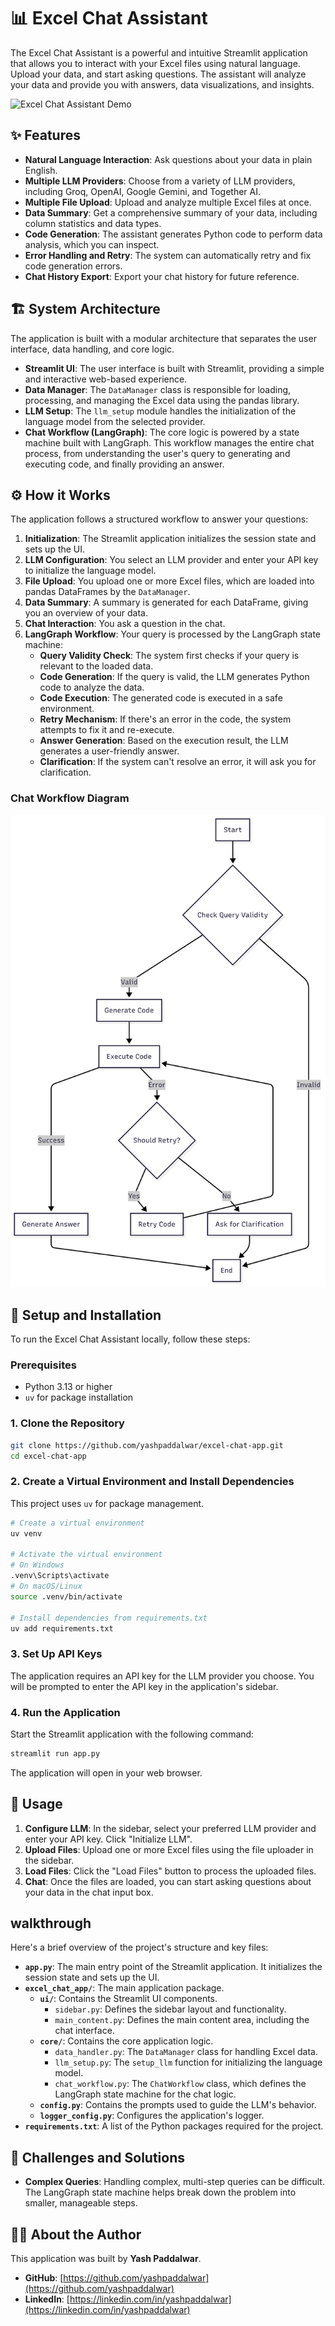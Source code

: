 # 📊 Excel Chat Assistant

The Excel Chat Assistant is a powerful and intuitive Streamlit application that allows you to interact with your Excel files using natural language. Upload your data, and start asking questions. The assistant will analyze your data and provide you with answers, data visualizations, and insights.

![Excel Chat Assistant Demo](images/ExcelChatApp.gif)

## ✨ Features

*   **Natural Language Interaction**: Ask questions about your data in plain English.
*   **Multiple LLM Providers**: Choose from a variety of LLM providers, including Groq, OpenAI, Google Gemini, and Together AI.
*   **Multiple File Upload**: Upload and analyze multiple Excel files at once.
*   **Data Summary**: Get a comprehensive summary of your data, including column statistics and data types.
*   **Code Generation**: The assistant generates Python code to perform data analysis, which you can inspect.
*   **Error Handling and Retry**: The system can automatically retry and fix code generation errors.
*   **Chat History Export**: Export your chat history for future reference.

## 🏗️ System Architecture

The application is built with a modular architecture that separates the user interface, data handling, and core logic.

*   **Streamlit UI**: The user interface is built with Streamlit, providing a simple and interactive web-based experience.
*   **Data Manager**: The `DataManager` class is responsible for loading, processing, and managing the Excel data using the pandas library.
*   **LLM Setup**: The `llm_setup` module handles the initialization of the language model from the selected provider.
*   **Chat Workflow (LangGraph)**: The core logic is powered by a state machine built with LangGraph. This workflow manages the entire chat process, from understanding the user's query to generating and executing code, and finally providing an answer.

## ⚙️ How it Works

The application follows a structured workflow to answer your questions:

1.  **Initialization**: The Streamlit application initializes the session state and sets up the UI.
2.  **LLM Configuration**: You select an LLM provider and enter your API key to initialize the language model.
3.  **File Upload**: You upload one or more Excel files, which are loaded into pandas DataFrames by the `DataManager`.
4.  **Data Summary**: A summary is generated for each DataFrame, giving you an overview of your data.
5.  **Chat Interaction**: You ask a question in the chat.
6.  **LangGraph Workflow**: Your query is processed by the LangGraph state machine:
    *   **Query Validity Check**: The system first checks if your query is relevant to the loaded data.
    *   **Code Generation**: If the query is valid, the LLM generates Python code to analyze the data.
    *   **Code Execution**: The generated code is executed in a safe environment.
    *   **Retry Mechanism**: If there's an error in the code, the system attempts to fix it and re-execute.
    *   **Answer Generation**: Based on the execution result, the LLM generates a user-friendly answer.
    *   **Clarification**: If the system can't resolve an error, it will ask you for clarification.

### Chat Workflow Diagram

![Architecture Diagram](images/excelchatapp.png)

## 🚀 Setup and Installation

To run the Excel Chat Assistant locally, follow these steps:

### Prerequisites

*   Python 3.13 or higher
*   `uv` for package installation

### 1. Clone the Repository

```bash
git clone https://github.com/yashpaddalwar/excel-chat-app.git
cd excel-chat-app
```

### 2. Create a Virtual Environment and Install Dependencies

This project uses `uv` for package management.

```bash
# Create a virtual environment
uv venv

# Activate the virtual environment
# On Windows
.venv\Scripts\activate
# On macOS/Linux
source .venv/bin/activate

# Install dependencies from requirements.txt
uv add requirements.txt
```

### 3. Set Up API Keys

The application requires an API key for the LLM provider you choose. You will be prompted to enter the API key in the application's sidebar.

### 4. Run the Application

Start the Streamlit application with the following command:

```bash
streamlit run app.py
```

The application will open in your web browser.

## 📖 Usage

1.  **Configure LLM**: In the sidebar, select your preferred LLM provider and enter your API key. Click "Initialize LLM".
2.  **Upload Files**: Upload one or more Excel files using the file uploader in the sidebar.
3.  **Load Files**: Click the "Load Files" button to process the uploaded files.
4.  **Chat**: Once the files are loaded, you can start asking questions about your data in the chat input box.

##  walkthrough

Here's a brief overview of the project's structure and key files:

*   **`app.py`**: The main entry point of the Streamlit application. It initializes the session state and sets up the UI.
*   **`excel_chat_app/`**: The main application package.
    *   **`ui/`**: Contains the Streamlit UI components.
        *   `sidebar.py`: Defines the sidebar layout and functionality.
        *   `main_content.py`: Defines the main content area, including the chat interface.
    *   **`core/`**: Contains the core application logic.
        *   `data_handler.py`: The `DataManager` class for handling Excel data.
        *   `llm_setup.py`: The `setup_llm` function for initializing the language model.
        *   `chat_workflow.py`: The `ChatWorkflow` class, which defines the LangGraph state machine for the chat logic.
    *   **`config.py`**: Contains the prompts used to guide the LLM's behavior.
    *   **`logger_config.py`**: Configures the application's logger.
*   **`requirements.txt`**: A list of the Python packages required for the project.

## 🧠 Challenges and Solutions

*   **Complex Queries**: Handling complex, multi-step queries can be difficult. The LangGraph state machine helps break down the problem into smaller, manageable steps.

## 👨‍💻 About the Author

This application was built by **Yash Paddalwar**.

*   **GitHub**: [https://github.com/yashpaddalwar](https://github.com/yashpaddalwar)
*   **LinkedIn**: [https://linkedin.com/in/yashpaddalwar](https://linkedin.com/in/yashpaddalwar)
